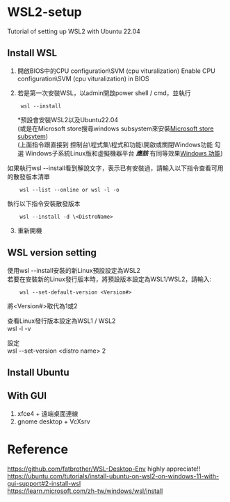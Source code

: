 # WSL2-setup
Tutorial of setting up WSL2 with Ubuntu 22.04

## Install WSL
1. 開啟BIOS中的CPU configuration\SVM (cpu vituralization)   Enable CPU configuration\SVM (cpu vituralization) in BIOS  
2. 若是第一次安裝WSL，以admin開啟power shell / cmd，並執行

        wsl --install
   *預設會安裝WSL2以及Ubuntu22.04  
   (或是在Microsoft store搜尋windows subsystem來安裝[Microsoft store subsytem](https://assets.ubuntu.com/v1/976c348a-click-item.png))  
   (上面指令跟直接到 控制台\程式集\程式和功能\開啟或關閉Windows功能 勾選 Windows子系統Linux版和虛擬機器平台 _**應該**_ 有同等效果[Windows 功能](https://i.imgur.com/OgaHiPQ.png))
 

如果執行wsl --install看到解說文字，表示已有安裝過，請輸入以下指令查看可用的散發版本清單

        wsl --list --online or wsl -l -o
執行以下指令安裝散發版本

        wsl --install -d \<DistroName>





3. 重新開機

## WSL version setting
使用wsl --install安裝的新Linux預設設定為WSL2  
若要在安裝新的Linux發行版本時，將預設版本設定為WSL1/WSL2，請輸入:

        wsl --set-default-version <Version#>
將<Version#>取代為1或2



查看Linux發行版本設定為WSL1 / WSL2  
wsl -l -v

設定  
wsl --set-version \<distro name> 2  


## Install Ubuntu













## With GUI

1. xfce4 + 遠端桌面連線
2. gnome desktop + VcXsrv



# Reference
https://github.com/fatbrother/WSL-Desktop-Env highly appreciate!!  
https://ubuntu.com/tutorials/install-ubuntu-on-wsl2-on-windows-11-with-gui-support#2-install-wsl  
https://learn.microsoft.com/zh-tw/windows/wsl/install







